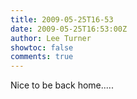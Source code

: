 ```yaml
---
title: 2009-05-25T16-53
date: 2009-05-25T16:53:00Z
author: Lee Turner
showtoc: false
comments: true
---
```


Nice to be back home.....

